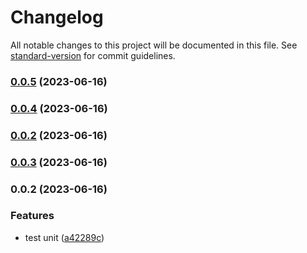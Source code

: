 # Changelog

All notable changes to this project will be documented in this file. See [standard-version](https://github.com/conventional-changelog/standard-version) for commit guidelines.

### [0.0.5](https://github.com/tommy88520/portfolio-js/compare/v0.0.4...v0.0.5) (2023-06-16)

### [0.0.4](https://github.com/tommy88520/portfolio-js/compare/v0.0.3...v0.0.4) (2023-06-16)

### [0.0.2](https://github.com/tommy88520/portfolio-js/compare/v0.0.3...v0.0.2) (2023-06-16)

### [0.0.3](https://github.com/tommy88520/portfolio-js/compare/v0.0.2...v0.0.3) (2023-06-16)

### 0.0.2 (2023-06-16)


### Features

* test unit ([a42289c](https://github.com/tommy88520/portfolio-js/commit/a42289c5a6cbfdc7ef2c0ec2e3caad99473f1ab8))
